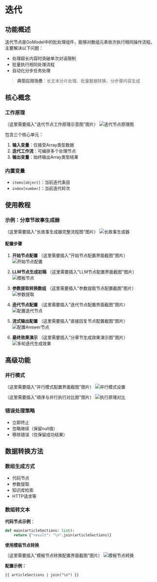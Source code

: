 # 迭代

## 功能概述

迭代节点是GoModel中的批处理组件，能够对数组元素依次执行相同操作流程。主要解决以下问题：
- 处理超长内容时突破单次对话限制
- 批量执行相同处理流程
- 自动化分步任务处理

> **典型应用场景**：长文本分片处理、批量数据转换、分步骤内容生成

## 核心概念

### 工作原理
（这里需要插入"迭代节点工作原理示意图"图片）
![迭代节点原理图](图片路径请替换.png "建议路径：/docs/images/iteration_principle.png")

包含三个核心单元：
1. **输入变量**：仅接受Array类型数据
2. **迭代工作流**：可编排多个处理节点
3. **输出变量**：始终输出Array类型结果

### 内置变量
- `items[object]`：当前迭代条目
- `index[number]`：当前迭代轮次

## 使用教程

### 示例：分章节故事生成器

（这里需要插入"长故事生成器完整流程图"图片）
![长故事生成器](图片路径请替换.png "建议路径：/docs/images/story_generator.png")

#### 配置步骤
1. **开始节点配置**
（这里需要插入"开始节点配置界面截图"图片）
![开始节点配置](图片路径请替换.png "建议路径：/docs/images/start_node_config.png")

2. **LLM节点生成初稿**
（这里需要插入"LLM节点配置界面截图"图片）
![模板节点](图片路径请替换.png "建议路径：/docs/images/llm_node_config.png")

3. **参数提取转换数组**
（这里需要插入"参数提取节点配置截图"图片）
![参数提取](图片路径请替换.png "建议路径：/docs/images/param_extract.png")

4. **迭代节点配置**
（这里需要插入"迭代节点配置界面截图"图片）
![配置迭代节点](图片路径请替换.png "建议路径：/docs/images/iteration_config.png")

5. **流式输出配置**
（这里需要插入"直接回复节点配置截图"图片）
![配置Answer节点](图片路径请替换.png "建议路径：/docs/images/answer_node.png")

6. **最终效果演示**
（这里需要插入"分章节生成效果演示图"图片）
![多轮迭代生成效果](图片路径请替换.png "建议路径：/docs/images/iteration_result.png")

## 高级功能

### 并行模式
（这里需要插入"并行模式配置界面截图"图片）
![并行模式设置](图片路径请替换.png "建议路径：/docs/images/parallel_mode.png")

（这里需要插入"顺序与并行执行对比图"图片）
![执行原理对比](图片路径请替换.png "建议路径：/docs/images/parallel_comparison.png")

### 错误处理策略
- 立即终止
- 忽略继续（保留null值）
- 移除错误（仅保留成功结果）

## 数据转换方法

### 数组生成方式
- 代码节点
- 参数提取
- 知识库检索
- HTTP请求等

### 数组转文本
**代码节点示例**：
```python
def main(articleSections: list):
    return {"result": "\n".join(articleSections)}
```

**使用模板节点转换**

（这里需要插入"模板节点转换配置界面截图"图片）
![模板节点转换](图片路径请替换.png "建议路径：/docs/images/template_conversion.png")

**配置示例：**
```django
{{ articleSections | join("\n") }}
